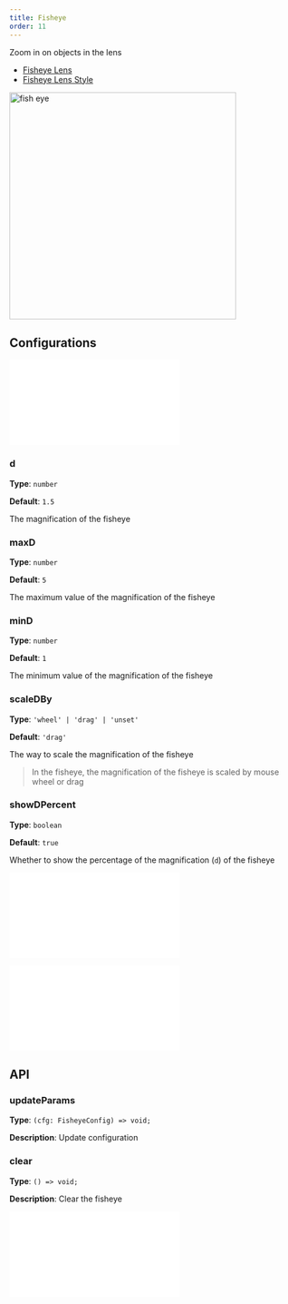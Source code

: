 ```yaml
---
title: Fisheye
order: 11
---
```


Zoom in on objects in the lens

- [Fisheye Lens](/en/examples/tool/fisheye/#fisheye)
- [Fisheye Lens Style](/en/examples/tool/fisheye/#fisheyeStyle)

<img alt="fish eye" src="https://mdn.alipayobjects.com/huamei_qa8qxu/afts/img/A*Wc3aSqIp-4oAAAAAAAAAAAAADmJ7AQ/original" height='400'/>

## Configurations

<embed src="../../common/IPluginBaseConfig.en.md"></embed>

### d

**Type**: `number`

**Default**: `1.5`

The magnification of the fisheye

### maxD

**Type**: `number`

**Default**: `5`

The maximum value of the magnification of the fisheye

### minD

**Type**: `number`

**Default**: `1`

The minimum value of the magnification of the fisheye

### scaleDBy

**Type**: `'wheel' | 'drag' | 'unset'`

**Default**: `'drag'`

The way to scale the magnification of the fisheye

> In the fisheye, the magnification of the fisheye is scaled by mouse wheel or drag

### showDPercent

**Type**: `boolean`

**Default**: `true`

Whether to show the percentage of the magnification (`d`) of the fisheye

<embed src="../../common/Throttle.en.md"></embed>

<embed src="../../common/PluginLensBase.en.md"></embed>

## API

### updateParams

**Type**: `(cfg: FisheyeConfig) => void;`

**Description**: Update configuration

### clear

**Type**: `() => void;`

**Description**: Clear the fisheye

<embed src="../../common/PluginAPIDestroy.en.md"></embed>
